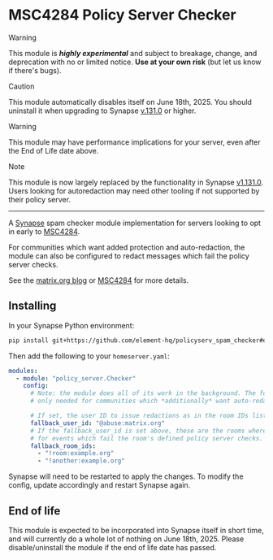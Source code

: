 # MSC4284 Policy Server Checker

> [!WARNING]
> This module is ***highly experimental*** and subject to breakage, change, and deprecation with no or limited
> notice. **Use at your own risk** (but let us know if there's bugs).

> [!CAUTION]
> This module automatically disables itself on June 18th, 2025. You should uninstall it when upgrading to Synapse
> [v.131.0](https://github.com/element-hq/synapse/releases/tag/v1.131.0) or higher.

> [!WARNING]
> This module may have performance implications for your server, even after the End of Life date above.

> [!NOTE]
> This module is now largely replaced by the functionality in Synapse [v1.131.0](https://github.com/element-hq/synapse/releases/tag/v1.131.0).
> Users looking for autoredaction may need other tooling if not supported by their policy server.

----

A [Synapse](https://github.com/element-hq/synapse) spam checker module implementation for servers looking to opt in
early to [MSC4284](https://github.com/matrix-org/matrix-spec-proposals/pull/4284).

For communities which want added protection and auto-redaction, the module can also be configured to redact messages
which fail the policy server checks.

See the [matrix.org blog](https://matrix.org/blog/2025/04/introducing-policy-servers/) or
[MSC4284](https://github.com/matrix-org/matrix-spec-proposals/pull/4284) for more details.

## Installing

In your Synapse Python environment:

```bash
pip install git+https://github.com/element-hq/policyserv_spam_checker#egg=policy-server-checker
```

Then add the following to your `homeserver.yaml`:

```yaml
modules:
  - module: "policy_server.Checker"
    config:
      # Note: the module does all of its work in the background. The following configuration is
      # only needed for communities which *additionally* want auto-redaction.

      # If set, the user ID to issue redactions as in the room IDs listed below.
      fallback_user_id: "@abuse:matrix.org"
      # If the fallback_user_id is set above, these are the rooms where redactions will be sent
      # for events which fail the room's defined policy server checks.
      fallback_room_ids:
        - "!room:example.org"
        - "!another:example.org"
```

Synapse will need to be restarted to apply the changes. To modify the config, update accordingly and restart Synapse again.

## End of life

This module is expected to be incorporated into Synapse itself in short time, and will currently do a whole lot of nothing
on June 18th, 2025. Please disable/uninstall the module if the end of life date has passed.
